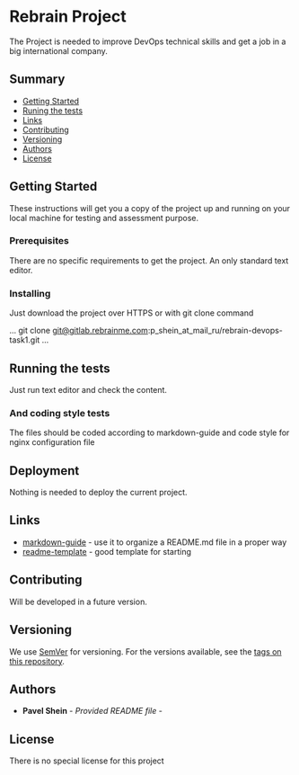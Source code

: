# Rebrain Project

The Project is needed to improve DevOps technical skills and get a job in a big international company.

## Summary

  - [Getting Started](#getting-started)
  - [Runing the tests](#running-the-tests)
  - [Links](#Links)
  - [Contributing](#contributing)
  - [Versioning](#versioning)
  - [Authors](#authors)
  - [License](#license)

## Getting Started

These instructions will get you a copy of the project up and running on
your local machine for testing and assessment purpose. 

### Prerequisites

There are no specific requirements to get the project. An only standard text editor.

### Installing

Just download the project over HTTPS or with git clone command

...
git clone git@gitlab.rebrainme.com:p_shein_at_mail_ru/rebrain-devops-task1.git
...

## Running the tests

Just run text editor and check the content.

### And coding style tests

The files should be coded according to markdown-guide and code style for nginx configuration file

## Deployment

Nothing is needed to deploy the current project.

## Links

  * [markdown-guide](https://guides.github.com/features/mastering-markdown/) - use it
  to organize a README.md file in a proper way
  * [readme-template](https://raw.githubusercontent.com/PurpleBooth/a-good-readme-template/main/README.md) - good template 
  for starting

## Contributing

Will be developed in a future version.

## Versioning

We use [SemVer](http://semver.org/) for versioning. For the versions
available, see the [tags on this
repository](https://github.com/PurpleBooth/a-good-readme-template/tags).

## Authors

  - **Pavel Shein** - *Provided README file* -

## License

There is no special license for this project

